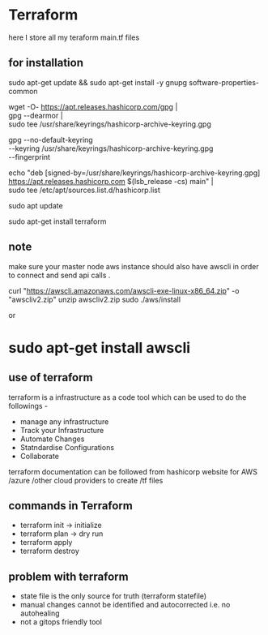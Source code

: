 # Terraform
here I store all my teraform main.tf files

## for installation

sudo apt-get update && sudo apt-get install -y gnupg software-properties-common

wget -O- https://apt.releases.hashicorp.com/gpg | \
gpg --dearmor | \
sudo tee /usr/share/keyrings/hashicorp-archive-keyring.gpg


gpg --no-default-keyring \
--keyring /usr/share/keyrings/hashicorp-archive-keyring.gpg \
--fingerprint

echo "deb [signed-by=/usr/share/keyrings/hashicorp-archive-keyring.gpg] \
https://apt.releases.hashicorp.com $(lsb_release -cs) main" | \
sudo tee /etc/apt/sources.list.d/hashicorp.list

sudo apt update

sudo apt-get install terraform

## note 

make sure your master node aws instance should also have awscli in order to connect and send api calls .

curl "https://awscli.amazonaws.com/awscli-exe-linux-x86_64.zip" -o "awscliv2.zip"
unzip awscliv2.zip
sudo ./aws/install

or

 # sudo apt-get install awscli

## use of terraform

terraform is a infrastructure as a code tool which can be used to do the followings -

- manage any infrastructure
- Track your Infrastructure
- Automate Changes
- Statndardise Configurations
- Collaborate

terraform documentation can be followed from hashicorp website for AWS /azure /other cloud providers to create /tf files


## commands in Terraform

- terraform init  ->   initialize
- terraform plan  ->   dry run
- terraform apply
- terraform destroy

## problem with terraform

- state file is the only source for truth (terraform statefile)
- manual changes cannot be identified and autocorrected i.e. no autohealing
- not a gitops friendly tool

